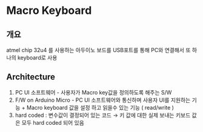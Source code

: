 #  Macro Keyboard
## 개요 
atmel chip 32u4 를 사용하는 아두이노 보드를 USB포트를 통해 PC와 연결해서 또 하나의 keyboard로 사용

## Architecture 
 1. PC UI 소프트웨어 - 사용자가 Macro key값을 정의하도록 해주는 S/W
 2. F/W on Arduino Micro - PC UI 소프트웨어와 통신하며 사용자 UI를 지원하는 기능 + Macro keyboard 값을 설정 하고 읽을수 있는 기능 ( read/write )
 3. hard coded : 변수값이 결정되어 있는 코드
    → 키 값에 대한 실제 보내는 키보드 값은 모두 hard coded 되어 있음
 
